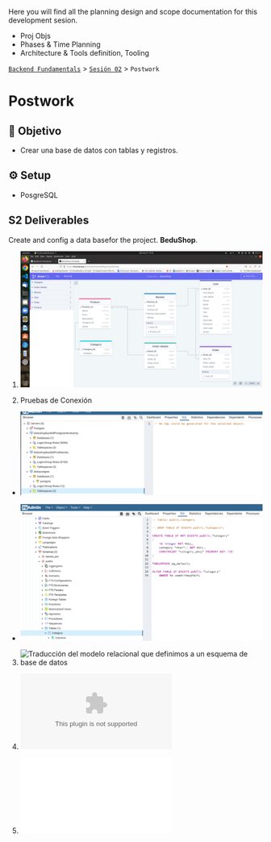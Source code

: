 Here you will find all the planning design and scope documentation for this development sesion.

 
- Proj Objs
- Phases & Time Planning
- Architecture & Tools definition, Tooling


[`Backend Fundamentals`](../../README.md) > [`Sesión 02`](../README.md) > `Postwork`

# Postwork

## 🎯 Objetivo

- Crear una base de datos con tablas y registros.

## ⚙️ Setup
 - PosgreSQL

## S2 Deliverables

Create and config a data basefor the project. **BeduShop**. 

1. ![Diagrama entidad relación con las entidades del proyecto](./ERD-entitiesRelsTablesDiagram.png)

2. Pruebas de Conexión

- ![Conexión mediante PgAdmin4 al servidor de heroku](./screenPgadminHerokuDB.png)

- ![Prueba en Docker/Local](./screenPgadminDckrDB.png)


3. ![Traducción del modelo relacional que definimos a un esquema de base de datos](./dbschema.png)

4. ![Datasets para poblar las bases de datos.](./datasets/entity.csv)

5. ![Pruebas de consultas a la base de datos.](./queries.sql) 



